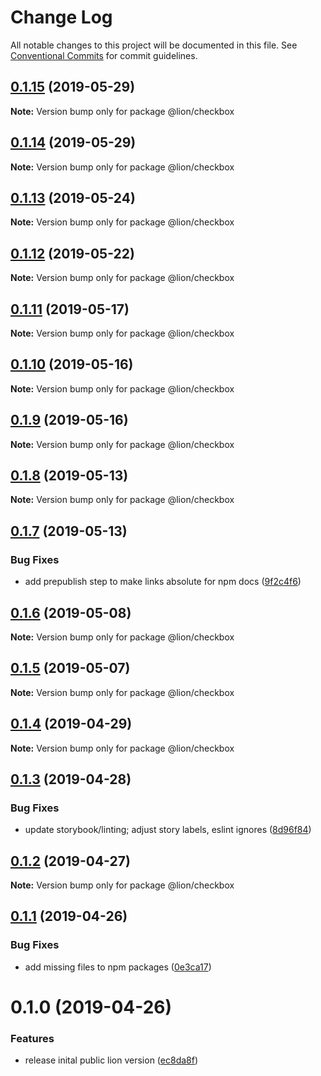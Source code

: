# Change Log

All notable changes to this project will be documented in this file.
See [Conventional Commits](https://conventionalcommits.org) for commit guidelines.

## [0.1.15](https://github.com/ing-bank/lion/compare/@lion/checkbox@0.1.14...@lion/checkbox@0.1.15) (2019-05-29)

**Note:** Version bump only for package @lion/checkbox





## [0.1.14](https://github.com/ing-bank/lion/compare/@lion/checkbox@0.1.13...@lion/checkbox@0.1.14) (2019-05-29)

**Note:** Version bump only for package @lion/checkbox





## [0.1.13](https://github.com/ing-bank/lion/compare/@lion/checkbox@0.1.12...@lion/checkbox@0.1.13) (2019-05-24)

**Note:** Version bump only for package @lion/checkbox





## [0.1.12](https://github.com/ing-bank/lion/compare/@lion/checkbox@0.1.11...@lion/checkbox@0.1.12) (2019-05-22)

**Note:** Version bump only for package @lion/checkbox





## [0.1.11](https://github.com/ing-bank/lion/compare/@lion/checkbox@0.1.10...@lion/checkbox@0.1.11) (2019-05-17)

**Note:** Version bump only for package @lion/checkbox





## [0.1.10](https://github.com/ing-bank/lion/compare/@lion/checkbox@0.1.9...@lion/checkbox@0.1.10) (2019-05-16)

**Note:** Version bump only for package @lion/checkbox





## [0.1.9](https://github.com/ing-bank/lion/compare/@lion/checkbox@0.1.8...@lion/checkbox@0.1.9) (2019-05-16)

**Note:** Version bump only for package @lion/checkbox





## [0.1.8](https://github.com/ing-bank/lion/compare/@lion/checkbox@0.1.7...@lion/checkbox@0.1.8) (2019-05-13)

**Note:** Version bump only for package @lion/checkbox





## [0.1.7](https://github.com/ing-bank/lion/compare/@lion/checkbox@0.1.6...@lion/checkbox@0.1.7) (2019-05-13)


### Bug Fixes

* add prepublish step to make links absolute for npm docs ([9f2c4f6](https://github.com/ing-bank/lion/commit/9f2c4f6))





## [0.1.6](https://github.com/ing-bank/lion/compare/@lion/checkbox@0.1.5...@lion/checkbox@0.1.6) (2019-05-08)

**Note:** Version bump only for package @lion/checkbox





## [0.1.5](https://github.com/ing-bank/lion/compare/@lion/checkbox@0.1.4...@lion/checkbox@0.1.5) (2019-05-07)

**Note:** Version bump only for package @lion/checkbox





## [0.1.4](https://github.com/ing-bank/lion/compare/@lion/checkbox@0.1.3...@lion/checkbox@0.1.4) (2019-04-29)

**Note:** Version bump only for package @lion/checkbox





## [0.1.3](https://github.com/ing-bank/lion/compare/@lion/checkbox@0.1.2...@lion/checkbox@0.1.3) (2019-04-28)


### Bug Fixes

* update storybook/linting; adjust story labels, eslint ignores ([8d96f84](https://github.com/ing-bank/lion/commit/8d96f84))





## [0.1.2](https://github.com/ing-bank/lion/compare/@lion/checkbox@0.1.1...@lion/checkbox@0.1.2) (2019-04-27)

**Note:** Version bump only for package @lion/checkbox





## [0.1.1](https://github.com/ing-bank/lion/compare/@lion/checkbox@0.1.0...@lion/checkbox@0.1.1) (2019-04-26)


### Bug Fixes

* add missing files to npm packages ([0e3ca17](https://github.com/ing-bank/lion/commit/0e3ca17))





# 0.1.0 (2019-04-26)


### Features

* release inital public lion version ([ec8da8f](https://github.com/ing-bank/lion/commit/ec8da8f))
